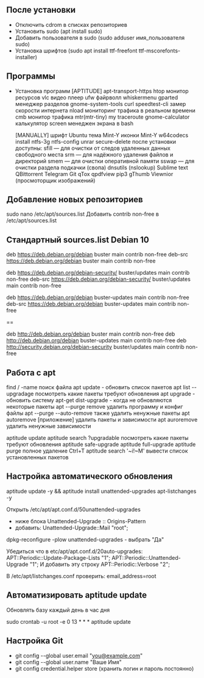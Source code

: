## После установки

- Отключить cdrom в списках репозиториев
- Установить sudo (apt install sudo)
- Добавить пользователя в sudo (sudo adduser имя_пользователя sudo)
- Установка шрифтов (sudo apt install ttf-freefont ttf-mscorefonts-installer)

## Программы

- Установка программ
	[APTITUDE]
		apt-transport-https
		htop			монитор ресурсов
		vlc				видео плеер
		ufw				файрволл
		whiskermenu
		gparted			менеджер разделов
		gnome-system-tools
		curl
		speedtest-cli	замер скорости интернета
		nload			мониторинг трафика в реальном времени
		cmb				монитор трафика
		mtr(mtr-tiny)	my traceroute
		gnome-calculator	калькулятор
		screen          менеджен экрана в bash
		
	[MANUALLY]
	шрифт Ubuntu
	тема Mint-Y
	иконки Mint-Y
	w64codecs
	install ntfs-3g ntfs-config
	unrar
	secure-delete
		после установки доступны:
	    sfill — для очистки от следов удаленных данных свободного места
	    srm — для надёжного удаления файлов и директорий
	    smem — для очистки оперативной памяти
	    sswap — для очистки раздела подкачки (свопа)
	dnsutils (nslookup)
	Sublime text
	QBittorrent
	Telegram
	Git
	qTox
	qpdfview
	pip3
	gThumb
	Viewnior (просмоторщик изображений)


## Добавление новых репозиториев

sudo nano /etc/apt/sources.list
Добавить contrib non-free в /etc/apt/sources.list

## Стандартный sources.list Debian 10

deb https://deb.debian.org/debian buster main contrib non-free
deb-src https://deb.debian.org/debian buster main contrib non-free

deb https://deb.debian.org/debian-security/ buster/updates main contrib non-free
deb-src https://deb.debian.org/debian-security/ buster/updates main contrib non-free

deb https://deb.debian.org/debian buster-updates main contrib non-free
deb-src https://deb.debian.org/debian buster-updates main contrib non-free

==

deb http://deb.debian.org/debian buster main contrib non-free
deb http://deb.debian.org/debian buster-updates main contrib non-free
deb http://security.debian.org/debian-security buster/updates main contrib non-free

## Работа с apt

find / -name <PROGRAM> поиск файла
apt update - обновить список пакетов
apt list --upgradage посмотреть какие пакеты требуют обновления
apt upgrade - обновить систему
apt-get dist-upgrade - когда не обновляются некоторые пакеты
apt --purge remove <PROGRAM>	удалить программу и конфиг файлы
apt --purge --auto-remove <PROGRAM>	также удалить ненужные пакеты
apt autoremove [приложение] удалить пакеты и зависимости
apt auroremove удалить ненужные зависимости

aptitude update
aptitude search ?upgradable		посмотреть какие пакеты требуют обновления
aptitude safe-upgrade
aptitude full-upgrade
aptitude purge					полное удаление
Ctrl+T
aptitude search '~i!~M'			вывести список установленных пакетов


## Настройка автоматического обновления

aptitude update -y && aptitude install unattended-upgrades apt-listchanges -y

Открыть /etc/apt/apt.conf.d/50unattended-upgrades
- ниже блока 
Unattended-Upgrade :: Origins-Pattern 
- добавить:
Unattended-Upgrade::Mail "root";

dpkg-reconfigure -plow unattended-upgrades - выбрать "Да"

Убедиться что в etc/apt/apt.conf.d/20auto-upgrades: 
APT::Periodic::Update-Package-Lists "1";
APT::Periodic::Unattended-Upgrade "1";
И добавить эту строку APT::Periodic::Verbose "2";

В /etc/apt/listchanges.conf проверить: email_address=root

## Автоматизировать aptitude update

Обновлять базу каждый день в час дня

sudo crontab -u root -e
0 13 * * * aptitude update

## Настройка Git

- git config --global user.email "you@example.com"
- git config --global user.name "Ваше Имя"
- git config credential.helper store (хранить логин и пароль постоянно)
